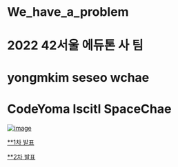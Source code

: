# We_have_a_problem
# 2022 42서울 에듀톤 사 팀

# yongmkim seseo wchae
# CodeYoma lscitl SpaceChae

[![image](https://user-images.githubusercontent.com/13278955/186371841-dbc15a20-c10b-448e-8269-8195c79cd3cd.png)](https://www.canva.com/design/DAFKNiqD424/qa2Plb5AmpPpRQLK-ZySwQ/edit?utm_content=DAFKNiqD424&utm_campaign=designshare&utm_medium=link2&utm_source=sharebutton)

[**1차 발표](https://www.canva.com/design/DAFKNiqD424/qa2Plb5AmpPpRQLK-ZySwQ/edit?utm_content=DAFKNiqD424&utm_campaign=designshare&utm_medium=link2&utm_source=sharebutton)

[**2차 발표](https://www.canva.com/design/DAFKRRlWMg0/8Biv5k8nlc8zULTT9N6D_g/view?utm_content=DAFKRRlWMg0&utm_campaign=designshare&utm_medium=link&utm_source=publishsharelink)
